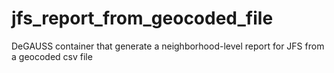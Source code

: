 # jfs_report_from_geocoded_file
DeGAUSS container that generate a neighborhood-level report for JFS from a geocoded csv file
